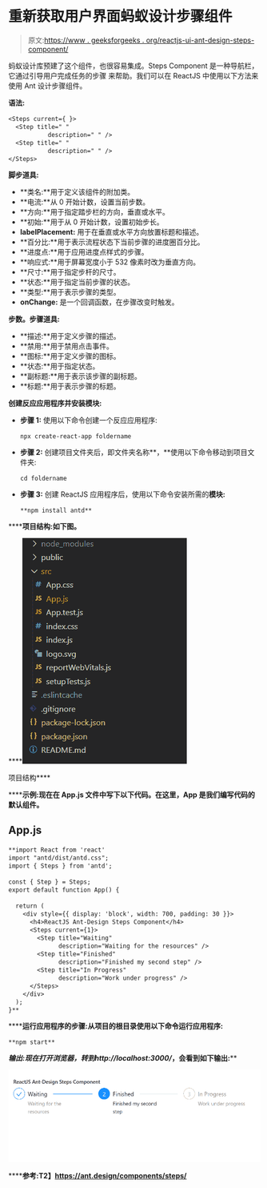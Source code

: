 # 重新获取用户界面蚂蚁设计步骤组件

> 原文:[https://www . geeksforgeeks . org/reactjs-ui-ant-design-steps-component/](https://www.geeksforgeeks.org/reactjs-ui-ant-design-steps-component/)

蚂蚁设计库预建了这个组件，也很容易集成。Steps Component 是一种导航栏，它通过引导用户完成任务的步骤 来帮助。我们可以在 ReactJS 中使用以下方法来使用 Ant 设计步骤组件。

**语法:**

```
<Steps current={ }>
  <Step title=" " 
           description=" " />
  <Step title=" " 
           description=" " />
</Steps>

```

**脚步道具:**

*   **类名:**用于定义该组件的附加类。
*   **电流:**从 0 开始计数，设置当前步数。
*   **方向:**用于指定踏步栏的方向，垂直或水平。
*   **初始:**用于从 0 开始计数，设置初始步长。
*   **labelPlacement:** 用于在垂直或水平方向放置标题和描述。
*   **百分比:**用于表示流程状态下当前步骤的进度圈百分比。
*   **进度点:**用于应用进度点样式的步骤。
*   **响应式:**用于屏幕宽度小于 532 像素时改为垂直方向。
*   **尺寸:**用于指定步杆的尺寸。
*   **状态:**用于指定当前步骤的状态。
*   **类型:**用于表示步骤的类型。
*   **onChange:** 是一个回调函数，在步骤改变时触发。

**步数。步骤道具:**

*   **描述:**用于定义步骤的描述。
*   **禁用:**用于禁用点击事件。
*   **图标:**用于定义步骤的图标。
*   **状态:**用于指定状态。
*   **副标题:**用于表示该步骤的副标题。
*   **标题:**用于表示步骤的标题。

**创建反应应用程序并安装模块:**

*   **步骤 1:** 使用以下命令创建一个反应应用程序:

    ```
    npx create-react-app foldername
    ```

*   **步骤 2:** 创建项目文件夹后，即文件夹名称**，**使用以下命令移动到项目文件夹:

    ```
    cd foldername
    ```

*   **步骤 3:** 创建 ReactJS 应用程序后，使用以下命令安装所需的****模块:****

    ```
    **npm install antd**
    ```

******项目结构:**如下图。****

****![](img/f04ae0d8b722a9fff0bd9bd138b29c23.png)

项目结构**** 

******示例:**现在在 **App.js** 文件中写下以下代码。在这里，App 是我们编写代码的默认组件。****

## ****App.js****

```
**import React from 'react'
import "antd/dist/antd.css";
import { Steps } from 'antd';

const { Step } = Steps;
export default function App() {

  return (
    <div style={{ display: 'block', width: 700, padding: 30 }}>
      <h4>ReactJS Ant-Design Steps Component</h4>
      <Steps current={1}>
        <Step title="Waiting" 
              description="Waiting for the resources" />
        <Step title="Finished" 
              description="Finished my second step" />
        <Step title="In Progress" 
              description="Work under progress" />
      </Steps>
    </div>
  );
}**
```

******运行应用程序的步骤:**从项目的根目录使用以下命令运行应用程序:****

```
**npm start**
```

******输出:**现在打开浏览器，转到***http://localhost:3000/***，会看到如下输出:****

****![](img/05f28617467df907dbdd5d32d3f19c8c.png)****

******参考:**T2】https://ant.design/components/steps/****